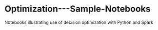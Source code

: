 # Optimization---Sample-Notebooks
Notebooks illustrating use of decision optimization with Python and Spark
